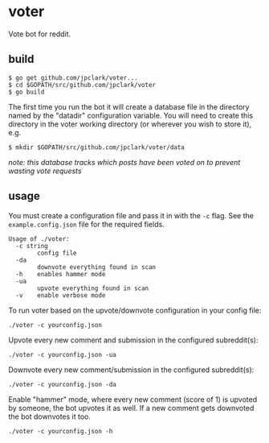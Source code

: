 # voter

Vote bot for reddit.

## build

````
$ go get github.com/jpclark/voter...
$ cd $GOPATH/src/github.com/jpclark/voter
$ go build
````

The first time you run the bot it will create a database file in the directory
named by the "datadir" configuration variable. You will need to create this directory
in the voter working directory (or wherever you wish to store it), e.g. 

``$ mkdir $GOPATH/src/github.com/jpclark/voter/data`` 

*note: this database tracks which posts have been voted on to prevent wasting vote requests* 

## usage
You must create a configuration file and pass it in with the ``-c`` flag. See
the ``example.config.json`` file for the required fields.

````
Usage of ./voter:
  -c string
    	config file
  -da
    	downvote everything found in scan
  -h	enables hammer mode
  -ua
    	upvote everything found in scan
  -v	enable verbose mode
````

To run voter based on the upvote/downvote configuration in your config file:

``./voter -c yourconfig.json``

Upvote every new comment and submission in the configured subreddit(s):

``./voter -c yourconfig.json -ua``

Downvote every new comment/submission in the configured subreddit(s):

``./voter -c yourconfig.json -da``

Enable "hammer" mode, where every new comment (score of 1) is upvoted by someone,
the bot upvotes it as well. If a new comment gets downvoted the bot downvotes it too.

``./voter -c yourconfig.json -h``